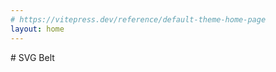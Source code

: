```yaml
---
# https://vitepress.dev/reference/default-theme-home-page
layout: home
---
```


<div class="container mx-auto">
# SVG Belt

  <SVGBelt :belt-props="belt" />
  <color-input v-model="color1" format="hex object" position="bottom right" disable-alpha disable-text-inputs/>
  <color-input v-model="color2" format="hex object" position="bottom right" disable-alpha disable-text-inputs/>
  <color-input v-model="color3" format="hex object" position="bottom right" disable-alpha disable-text-inputs/>
</div>

<script setup>
import { SVGBelt, getStripedBelt, getBelt } from 'vue-svg-belt'
import ColorInput from 'vue-color-input'
import { ref, watch } from 'vue'

const belt = ref(getStripedBelt(
  'USA Belt',
  'Red',
  'White',
  'Blue',
  'Black',
  true,
  'White',
  'Black',
  false,
  '',
  '',
  '',
  0,
  'Right',
  'USA Striped Belt',
  'USA Striped Belt no Stripes',
  '',
  0
));

const color1 = ref('#FF0000');
const color2 = ref('#FFFFFF');
const color3 = ref('#0000FF');

const updateBelt = () => {
  console.log(color1.value, color2.value, color3.value);
  belt.value = getStripedBelt(
    'USA Belt',
    color1.value,
    color2.value,
    color3.value,
    'Black',
    true,
    'White',
    'Black',
    false,
    '',
    '',
    '',
    0,
    'Right',
    'USA Belt',
    'USA Belt no Stripes',
    '',
    0
  );
};

watch (color1, () => {
  updateBelt();
});

watch (color2, () => {
  updateBelt();
});

watch (color3, () => {
  updateBelt();
});
</script>